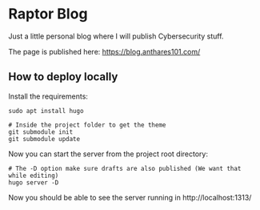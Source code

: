 # Raptor Blog

Just a little personal blog where I will publish Cybersecurity stuff.

The page is published here: https://blog.anthares101.com/

## How to deploy locally

Install the requirements:
```
sudo apt install hugo

# Inside the project folder to get the theme
git submodule init
git submodule update
```

Now you can start the server from the project root directory:
```
# The -D option make sure drafts are also published (We want that while editing)
hugo server -D
```
Now you should be able to see the server running in http://localhost:1313/
